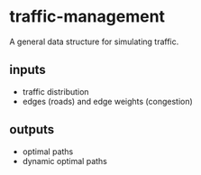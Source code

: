 # traffic-management
 
A general data structure for simulating traffic.

   
## inputs
- traffic distribution
- edges (roads) and edge weights (congestion)

## outputs
- optimal paths
- dynamic optimal paths
